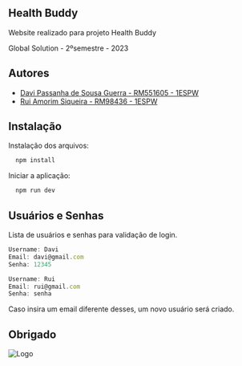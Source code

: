 
## Health Buddy

Website realizado para projeto Health Buddy

Global Solution - 2ºsemestre - 2023


## Autores

- [Davi Passanha de Sousa Guerra - RM551605 - 1ESPW](https://www.github.com/daviguerra05)
- [Rui Amorim Siqueira - RM98436 - 1ESPW](https://github.com/ruiasiqueira)


## Instalação

Instalação dos arquivos:
```bash
  npm install
```
Iniciar a aplicação:
```bash
  npm run dev
```

## Usuários e Senhas

Lista de usuários e senhas para validação de login.

```javascript
Username: Davi
Email: davi@gmail.com
Senha: 12345
```
```javascript
Username: Rui
Email: rui@gmail.com
Senha: senha
```
Caso insira um email diferente desses, um novo usuário será criado.
## Obrigado

![Logo](https://i.pinimg.com/originals/61/8f/08/618f083c61a7460ce0a6064319af41bd.gif)


